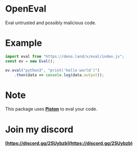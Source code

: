 # OpenEval
Eval untrusted and possibly malicious code.

# Example

```js
import eval from "https://deno.land/x/eval/index.js";
const ev = new Eval();

ev.eval("python3", "print('hello world')")
    .then(data => console.log(data.output));
```

# Note
This package uses **[Piston](https://github.com/engineer-man/piston)** to eval your code.

# Join my discord
**[https://discord.gg/2SUybzb](https://discord.gg/2SUybzb)**
